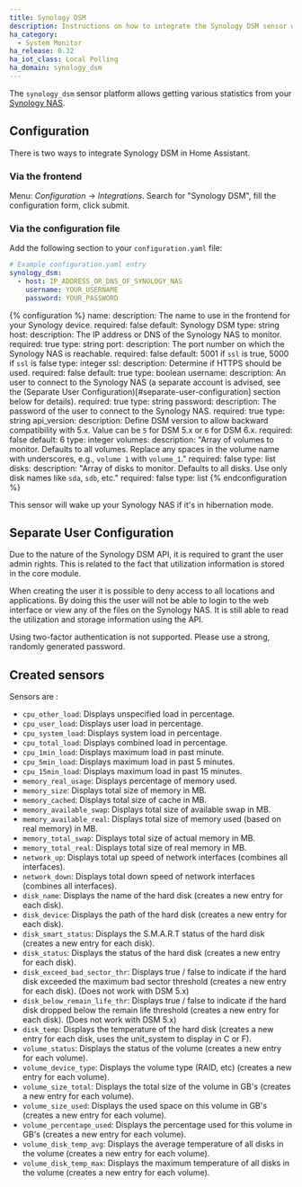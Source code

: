 ```yaml
---
title: Synology DSM
description: Instructions on how to integrate the Synology DSM sensor within Home Assistant.
ha_category:
  - System Monitor
ha_release: 0.32
ha_iot_class: Local Polling
ha_domain: synology_dsm
---
```


The `synology_dsm` sensor platform allows getting various statistics from your [Synology NAS](https://www.synology.com).

## Configuration

There is two ways to integrate Synology DSM in Home Assistant.

### Via the frontend

Menu: *Configuration* -> *Integrations*. Search for "Synology DSM", fill the configuration form, click submit.

### Via the configuration file

Add the following section to your `configuration.yaml` file:

```yaml
# Example configuration.yaml entry
synology_dsm:
  - host: IP_ADDRESS_OR_DNS_OF_SYNOLOGY_NAS
    username: YOUR_USERNAME
    password: YOUR_PASSWORD
```

{% configuration %}
name:
  description: The name to use in the frontend for your Synology device.
  required: false
  default: Synology DSM
  type: string
host:
  description: The IP address or DNS of the Synology NAS to monitor.
  required: true
  type: string
port:
  description: The port number on which the Synology NAS is reachable.
  required: false
  default: 5001 if `ssl` is true, 5000 if `ssl` is false
  type: integer
ssl:
  description: Determine if HTTPS should be used.
  required: false
  default: true
  type: boolean
username:
  description: An user to connect to the Synology NAS (a separate account is advised, see the (Separate User Configuration)[#separate-user-configuration] section below for details).
  required: true
  type: string
password:
  description: The password of the user to connect to the Synology NAS.
  required: true
  type: string
api_version:
  description: Define DSM version to allow backward compatibility with 5.x. Value can be `5` for DSM 5.x or `6` for DSM 6.x.
  required: false
  default: 6
  type: integer
volumes:
  description: "Array of volumes to monitor. Defaults to all volumes. Replace any spaces in the volume name with underscores, e.g., `volume 1` with `volume_1`."
  required: false
  type: list
disks:
  description: "Array of disks to monitor. Defaults to all disks. Use only disk names like `sda`, `sdb`, etc."
  required: false
  type: list
{% endconfiguration %}


<div class='note warning'>

This sensor will wake up your Synology NAS if it's in hibernation mode.

</div>

## Separate User Configuration

Due to the nature of the Synology DSM API, it is required to grant the user admin rights. This is related to the fact that utilization information is stored in the core module.

When creating the user it is possible to deny access to all locations and applications. By doing this the user will not be able to login to the web interface or view any of the files on the Synology NAS. It is still able to read the utilization and storage information using the API.

<div class='note warning'>

Using two-factor authentication is not supported. Please use a strong, randomly generated password.

</div>


## Created sensors

Sensors are :
- `cpu_other_load`: Displays unspecified load in percentage.
- `cpu_user_load`: Displays user load in percentage.
- `cpu_system_load`: Displays system load in percentage.
- `cpu_total_load`: Displays combined load in percentage.
- `cpu_1min_load`: Displays maximum load in past minute.
- `cpu_5min_load`: Displays maximum load in past 5 minutes.
- `cpu_15min_load`: Displays maximum load in past 15 minutes.
- `memory_real_usage`: Displays percentage of memory used.
- `memory_size`: Displays total size of memory in MB.
- `memory_cached`: Displays total size of cache in MB.
- `memory_available_swap`: Displays total size of available swap in MB.
- `memory_available_real`: Displays total size of memory used (based on real memory) in MB.
- `memory_total_swap`: Displays total size of actual memory in MB.
- `memory_total_real`: Displays total size of real memory in MB.
- `network_up`: Displays total up speed of network interfaces (combines all interfaces).
- `network_down`: Displays total down speed of network interfaces (combines all interfaces).
- `disk_name`: Displays the name of the hard disk (creates a new entry for each disk).
- `disk_device`: Displays the path of the hard disk (creates a new entry for each disk).
- `disk_smart_status`: Displays the S.M.A.R.T status of the hard disk (creates a new entry for each disk).
- `disk_status`: Displays the status of the hard disk (creates a new entry for each disk).
- `disk_exceed_bad_sector_thr`: Displays true / false to indicate if the hard disk exceeded the maximum bad sector threshold (creates a new entry for each disk). (Does not work with DSM 5.x)
- `disk_below_remain_life_thr`: Displays true / false to indicate if the hard disk dropped below the remain life threshold (creates a new entry for each disk). (Does not work with DSM 5.x)
- `disk_temp`: Displays the temperature of the hard disk (creates a new entry for each disk, uses the unit_system to display in C or F).
- `volume_status`: Displays the status of the volume (creates a new entry for each volume).
- `volume_device_type`: Displays the volume type (RAID, etc) (creates a new entry for each volume).
- `volume_size_total`: Displays the total size of the volume in GB's (creates a new entry for each volume).
- `volume_size_used`: Displays the used space on this volume in GB's (creates a new entry for each volume).
- `volume_percentage_used`: Displays the percentage used for this volume in GB's (creates a new entry for each volume).
- `volume_disk_temp_avg`: Displays the average temperature of all disks in the volume (creates a new entry for each volume).
- `volume_disk_temp_max`: Displays the maximum temperature of all disks in the volume (creates a new entry for each volume).
